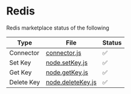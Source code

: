 # Redis

Redis marketplace status of the following

| Type | File | Status |
|--|--|--|
| Connector | [connector.js](./connector.js) | ✅ |
| Set Key | [node.setKey.js](./node.setKey.js) | ✅ |
| Get Key | [node.getKey.js](./node.getKey.js) | ✅ |
| Delete Key | [node.deleteKey.js](./node.deleteKey.js) | ✅ |